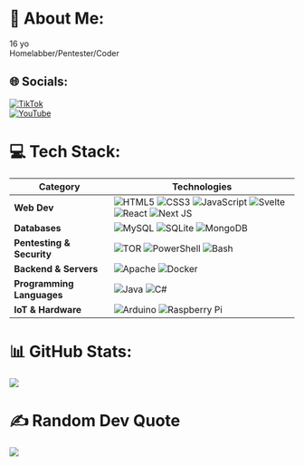 # 💫 About Me:  
16 yo  
Homelabber/Pentester/Coder 

## 🌐 Socials:  
[![TikTok](https://img.shields.io/badge/TikTok-%23000000.svg?logo=TikTok&logoColor=white)](https://tiktok.com/@joinexception)  
[![YouTube](https://img.shields.io/badge/YouTube-%23FF0000.svg?logo=YouTube&logoColor=white)](https://youtube.com/@joinexception)  

# 💻 Tech Stack:  

| Category     | Technologies |
|-------------|-------------|
| **Web Dev** | ![HTML5](https://img.shields.io/badge/html5-%23E34F26.svg?style=for-the-badge&logo=html5&logoColor=white) ![CSS3](https://img.shields.io/badge/css3-%231572B6.svg?style=for-the-badge&logo=css3&logoColor=white) ![JavaScript](https://img.shields.io/badge/javascript-%23323330.svg?style=for-the-badge&logo=javascript&logoColor=%23F7DF1E) ![Svelte](https://img.shields.io/badge/svelte-%23f1413d.svg?style=for-the-badge&logo=svelte&logoColor=white) ![React](https://img.shields.io/badge/react-%2320232a.svg?style=for-the-badge&logo=react&logoColor=%2361DAFB) ![Next JS](https://img.shields.io/badge/next.js-%23000000.svg?style=for-the-badge&logo=next.js&logoColor=white) |
| **Databases** | ![MySQL](https://img.shields.io/badge/mysql-4479A1.svg?style=for-the-badge&logo=mysql&logoColor=white) ![SQLite](https://img.shields.io/badge/sqlite-%2307405e.svg?style=for-the-badge&logo=sqlite&logoColor=white) ![MongoDB](https://img.shields.io/badge/mongodb-%2347A248.svg?style=for-the-badge&logo=mongodb&logoColor=white) |
| **Pentesting & Security** | ![TOR](https://img.shields.io/badge/tor-%237E4798.svg?style=for-the-badge&logo=tor-project&logoColor=white) ![PowerShell](https://img.shields.io/badge/PowerShell-%235391FE.svg?style=for-the-badge&logo=powershell&logoColor=white) ![Bash](https://img.shields.io/badge/bash_script-%23121011.svg?style=for-the-badge&logo=gnu-bash&logoColor=white) |
| **Backend & Servers** | ![Apache](https://img.shields.io/badge/apache-%23D42029.svg?style=for-the-badge&logo=apache&logoColor=white) ![Docker](https://img.shields.io/badge/docker-%230db7ed.svg?style=for-the-badge&logo=docker&logoColor=white) |
| **Programming Languages** | ![Java](https://img.shields.io/badge/java-%23ED8B00.svg?style=for-the-badge&logo=openjdk&logoColor=white) ![C#](https://img.shields.io/badge/c%23-%23239120.svg?style=for-the-badge&logo=csharp&logoColor=white) |
| **IoT & Hardware** | ![Arduino](https://img.shields.io/badge/-Arduino-00979D?style=for-the-badge&logo=Arduino&logoColor=white) ![Raspberry Pi](https://img.shields.io/badge/-Raspberry_Pi-C51A4A?style=for-the-badge&logo=Raspberry-Pi) |


# 📊 GitHub Stats:  
![](https://github-readme-stats.vercel.app/api/top-langs/?username=join-exception&theme=blue_navy&hide_border=false&include_all_commits=false&count_private=true&layout=compact)  

# ✍️ Random Dev Quote  
![](https://quotes-github-readme.vercel.app/api?type=horizontal&theme=dark)  

